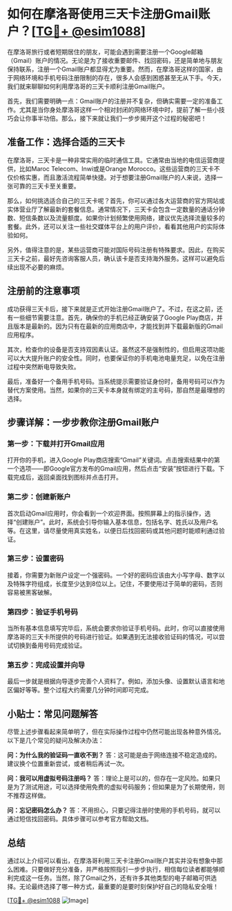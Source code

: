 # 如何在摩洛哥使用三天卡注册Gmail账户？[[TG💪+ @esim1088](https://t.me/s/esim1088)]

在摩洛哥旅行或者短期居住的朋友，可能会遇到需要注册一个Google邮箱（Gmail）账户的情况。无论是为了接收重要邮件、找回密码，还是简单地与朋友保持联系，注册一个Gmail账户都显得尤为重要。然而，在摩洛哥这样的国家，由于网络环境和手机号码注册限制的存在，很多人会感到困惑甚至无从下手。今天，我们就来聊聊如何利用摩洛哥的三天卡顺利注册Gmail账户。

首先，我们需要明确一点：Gmail账户的注册并不复杂，但确实需要一定的准备工作。尤其是当你身处摩洛哥这样一个相对封闭的网络环境中时，提前了解一些小技巧会让你事半功倍。那么，接下来就让我们一步步揭开这个过程的秘密吧！

## 准备工作：选择合适的三天卡

在摩洛哥，三天卡是一种非常实用的临时通信工具。它通常由当地的电信运营商提供，比如Maroc Telecom、Inwi或是Orange Morocco。这些运营商的三天卡不仅价格实惠，而且激活流程简单快捷。对于想要注册Gmail账户的人来说，选择一张可靠的三天卡至关重要。

那么，如何挑选适合自己的三天卡呢？首先，你可以通过各大运营商的官方网站或实体营业厅了解最新的套餐信息。通常情况下，三天卡会包含一定数量的通话分钟数、短信条数以及流量额度。如果你计划频繁使用网络，建议优先选择流量较多的套餐。此外，还可以关注一些社交媒体平台上的用户评价，看看其他用户的实际体验如何。

另外，值得注意的是，某些运营商可能对国际号码注册有特殊要求。因此，在购买三天卡之前，最好先咨询客服人员，确认该卡是否支持海外服务。这样可以避免后续出现不必要的麻烦。

## 注册前的注意事项

成功获得三天卡后，接下来就是正式开始注册Gmail账户了。不过，在这之前，还有一些细节需要注意。首先，确保你的手机已经正确安装了Google Play商店，并且版本是最新的。因为只有在最新的应用商店中，才能找到并下载最新版的Gmail应用程序。

其次，检查你的设备是否支持双因素认证。虽然这不是强制性的，但启用这项功能可以大大提升账户的安全性。同时，也要保证你的手机电池电量充足，以免在注册过程中突然断电导致失败。

最后，准备好一个备用手机号码。当系统提示需要验证身份时，备用号码可以作为替代方案使用。当然，如果你的三天卡本身就有绑定的主号码，那自然是最理想的选择。

## 步骤详解：一步步教你注册Gmail账户

### 第一步：下载并打开Gmail应用

打开你的手机，进入Google Play商店搜索“Gmail”关键词。点击搜索结果中的第一个选项——即Google官方发布的Gmail应用，然后点击“安装”按钮进行下载。下载完成后，返回桌面找到图标并点击打开。

### 第二步：创建新账户

首次启动Gmail应用时，你会看到一个欢迎界面。按照屏幕上的指示操作，选择“创建账户”。此时，系统会引导你输入基本信息，包括名字、姓氏以及用户名等。在这里，请尽量使用真实姓名，以便日后找回密码或其他问题时能顺利通过验证。

### 第三步：设置密码

接着，你需要为新账户设定一个强密码。一个好的密码应该由大小写字母、数字以及特殊字符组成，长度至少达到8位以上。记住，不要使用过于简单的密码，否则容易被黑客破解。

### 第四步：验证手机号码

当所有基本信息填写完毕后，系统会要求你验证手机号码。此时，你可以直接使用摩洛哥的三天卡所提供的号码进行验证。如果遇到无法接收验证码的情况，可以尝试切换到备用号码完成验证。

### 第五步：完成设置并向导

最后一步就是根据向导逐步完善个人资料了。例如，添加头像、设置默认语言和地区偏好等等。整个过程大约需要几分钟时间即可完成。

## 小贴士：常见问题解答

尽管上述步骤看起来简单明了，但在实际操作过程中仍然可能出现各种意外情况。以下是几个常见的疑问及解决办法：

**问：为什么我的验证码一直收不到？**
答：这可能是由于网络连接不稳定造成的。建议换个位置重新尝试，或者稍后再试一次。

**问：我可以用虚拟号码注册吗？**
答：理论上是可以的，但存在一定风险。如果只是为了测试用途，可以选择使用免费的虚拟号码服务；但如果是为了长期使用，则不推荐这样做。

**问：忘记密码怎么办？**
答：不用担心，只要记得注册时使用的手机号码，就可以通过短信找回密码。具体步骤可以参考官方帮助文档。

## 总结

通过以上介绍可以看出，在摩洛哥利用三天卡注册Gmail账户其实并没有想象中那么困难。只要做好充分准备，并严格按照指引一步步执行，相信每位读者都能够顺利完成这一任务。当然，除了Gmail之外，还有许多其他类型的电子邮箱可供选择。无论最终选择了哪一种方式，最重要的是要时刻保护好自己的隐私安全哦！

[[TG💪+ @esim1088](https://t.me/s/esim1088) ![Image](https://i.postimg.cc/4NQfJmqS/Snipaste-2025-05-13-00-14-12.png)]